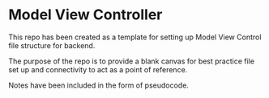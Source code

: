 # Model View Controller

This repo has been created as a template for setting up Model View Control file structure for backend.

The purpose of the repo is to provide a blank canvas for best practice file set up and connectivity to act as a point of reference.

Notes have been included in the form of pseudocode.
